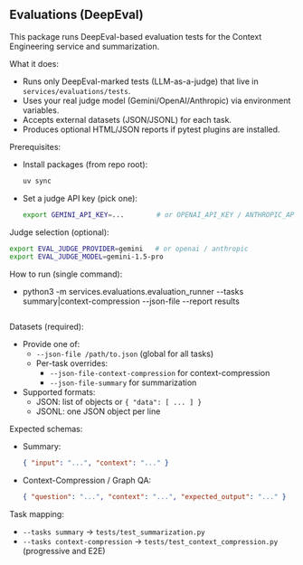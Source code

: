## Evaluations (DeepEval)

This package runs DeepEval-based evaluation tests for the Context Engineering service and summarization.

What it does:
- Runs only DeepEval-marked tests (LLM-as-a-judge) that live in `services/evaluations/tests`.
- Uses your real judge model (Gemini/OpenAI/Anthropic) via environment variables.
- Accepts external datasets (JSON/JSONL) for each task.
- Produces optional HTML/JSON reports if pytest plugins are installed.

Prerequisites:
- Install packages (from repo root):
  ```bash
  uv sync
  ```
- Set a judge API key (pick one):
  ```bash
  export GEMINI_API_KEY=...        # or OPENAI_API_KEY / ANTHROPIC_API_KEY
  ```

Judge selection (optional):
```bash
export EVAL_JUDGE_PROVIDER=gemini   # or openai / anthropic
export EVAL_JUDGE_MODEL=gemini-1.5-pro
```

How to run (single command):
- python3 -m services.evaluations.evaluation_runner --tasks summary|context-compression  --json-file <file> --report results
  ```

Datasets (required):
- Provide one of:
  - `--json-file /path/to.json` (global for all tasks)
  - Per-task overrides:
    - `--json-file-context-compression` for context-compression
    - `--json-file-summary` for summarization
- Supported formats:
  - JSON: list of objects or `{ "data": [ ... ] }`
  - JSONL: one JSON object per line

Expected schemas:
- Summary:
  ```json
  { "input": "...", "context": "..." }
  ```
- Context-Compression / Graph QA:
  ```json
  { "question": "...", "context": "...", "expected_output": "..." }
  ```

Task mapping:
- `--tasks summary` → `tests/test_summarization.py`
- `--tasks context-compression` → `tests/test_context_compression.py` (progressive and E2E)
